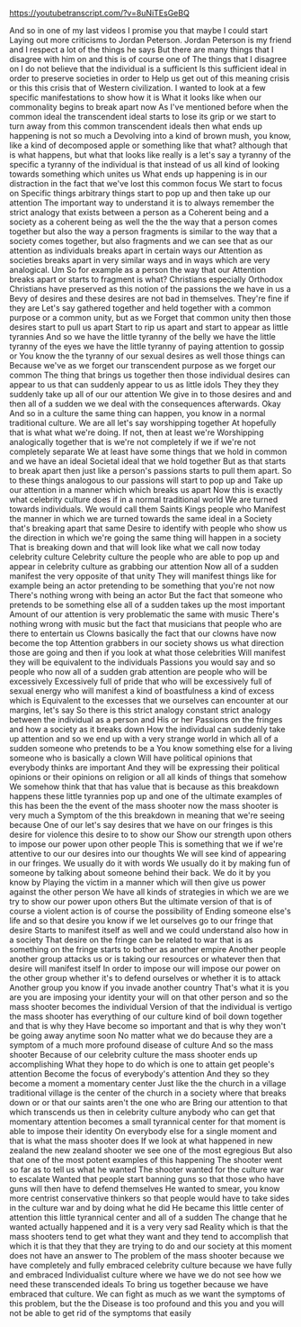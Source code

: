 https://youtubetranscript.com/?v=8uNiTEsGeBQ

 And so in one of my last videos I promise you that maybe I could start Laying out more criticisms to Jordan Peterson. Jordan Peterson is my friend and I respect a lot of the things he says But there are many things that I disagree with him on and this is of course one of The things that I disagree on I do not believe that the individual is a sufficient Is this sufficient ideal in order to preserve societies in order to Help us get out of this meaning crisis or this this crisis that of Western civilization. I wanted to look at a few specific manifestations to show how it is What it looks like when our commonality begins to break apart now As I've mentioned before when the common ideal the transcendent ideal starts to lose its grip or we start to turn away from this common transcendent ideals then what ends up happening is not so much a Devolving into a kind of brown mush, you know, like a kind of decomposed apple or something like that what? although that is what happens, but what that looks like really is a let's say a tyranny of the specific a tyranny of the individual is that instead of us all kind of looking towards something which unites us What ends up happening is in our distraction in the fact that we've lost this common focus We start to focus on Specific things arbitrary things start to pop up and then take up our attention The important way to understand it is to always remember the strict analogy that exists between a person as a Coherent being and a society as a coherent being as well the the the way that a person comes together but also the way a person fragments is similar to the way that a society comes together, but also fragments and we can see that as our attention as individuals breaks apart in certain ways our Attention as societies breaks apart in very similar ways and in ways which are very analogical. Um So for example as a person the way that our Attention breaks apart or starts to fragment is what? Christians especially Orthodox Christians have preserved as this notion of the passions the we have in us a Bevy of desires and these desires are not bad in themselves. They're fine if they are Let's say gathered together and held together with a common purpose or a common unity, but as we Forget that common unity then those desires start to pull us apart Start to rip us apart and start to appear as little tyrannies And so we have the little tyranny of the belly we have the little tyranny of the eyes we have the little tyranny of paying attention to gossip or You know the the tyranny of our sexual desires as well those things can Because we've as we forget our transcendent purpose as we forget our common The thing that brings us together then those individual desires can appear to us that can suddenly appear to us as little idols They they they suddenly take up all of our our attention We give in to those desires and and then all of a sudden we we deal with the consequences afterwards. Okay And so in a culture the same thing can happen, you know in a normal traditional culture. We are all let's say worshipping together At hopefully that is what what we're doing. If not, then at least we're Worshipping analogically together that is we're not completely if we if we're not completely separate We at least have some things that we hold in common and we have an ideal Societal ideal that we hold together But as that starts to break apart then just like a person's passions starts to pull them apart. So to these things analogous to our passions will start to pop up and Take up our attention in a manner which which breaks us apart Now this is exactly what celebrity culture does if in a normal traditional world We are turned towards individuals. We would call them Saints Kings people who Manifest the manner in which we are turned towards the same ideal in a Society that's breaking apart that same Desire to identify with people who show us the direction in which we're going the same thing will happen in a society That is breaking down and that will look like what we call now today celebrity culture Celebrity culture the people who are able to pop up and appear in celebrity culture as grabbing our attention Now all of a sudden manifest the very opposite of that unity They will manifest things like for example being an actor pretending to be something that you're not now There's nothing wrong with being an actor But the fact that someone who pretends to be something else all of a sudden takes up the most important Amount of our attention is very problematic the same with music There's nothing wrong with music but the fact that musicians that people who are there to entertain us Clowns basically the fact that our clowns have now become the top Attention grabbers in our society shows us what direction those are going and then if you look at what those celebrities Will manifest they will be equivalent to the individuals Passions you would say and so people who now all of a sudden grab attention are people who will be excessively Excessively full of pride that who will be excessively full of sexual energy who will manifest a kind of boastfulness a kind of excess which is Equivalent to the excesses that we ourselves can encounter at our margins, let's say So there is this strict analogy constant strict analogy between the individual as a person and His or her Passions on the fringes and how a society as it breaks down How the individual can suddenly take up attention and so we end up with a very strange world in which all of a sudden someone who pretends to be a You know something else for a living someone who is basically a clown Will have political opinions that everybody thinks are important And they will be expressing their political opinions or their opinions on religion or all all kinds of things that somehow We somehow think that that has value that is because as this breakdown happens these little tyrannies pop up and one of the ultimate examples of this has been the the event of the mass shooter now the mass shooter is very much a Symptom of the this breakdown in meaning that we're seeing because One of our let's say desires that we have on our fringes is this desire for violence this desire to to show our Show our strength upon others to impose our power upon other people This is something that we if we're attentive to our our desires into our thoughts We will see kind of appearing in our fringes. We usually do it with words We usually do it by making fun of someone by talking about someone behind their back. We do it by you know by Playing the victim in a manner which will then give us power against the other person We have all kinds of strategies in which we are we try to show our power upon others But the ultimate version of that is of course a violent action is of course the possibility of Ending someone else's life and so that desire you know if we let ourselves go to our fringe that desire Starts to manifest itself as well and we could understand also how in a society That desire on the fringe can be related to war that is as something on the fringe starts to bother as another empire Another people another group attacks us or is taking our resources or whatever then that desire will manifest itself In order to impose our will impose our power on the other group whether it's to defend ourselves or whether it is to attack Another group you know if you invade another country That's what it is you are you are imposing your identity your will on that other person and so the mass shooter becomes the individual Version of that the individual is vertigo the mass shooter has everything of our culture kind of boil down together and that is why they Have become so important and that is why they won't be going away anytime soon No matter what we do because they are a symptom of a much more profound disease of culture And so the mass shooter Because of our celebrity culture the mass shooter ends up accomplishing What they hope to do which is one to attain get people's attention Become the focus of everybody's attention And they so they become a moment a momentary center Just like the the church in a village traditional village is the center of the church in a society where that breaks down or or that our saints aren't the one who are Bring our attention to that which transcends us then in celebrity culture anybody who can get that momentary attention becomes a small tyrannical center for that moment is able to impose their identity On everybody else for a single moment and that is what the mass shooter does If we look at what happened in new zealand the new zealand shooter we see one of the most egregious But also that one of the most potent examples of this happening The shooter went so far as to tell us what he wanted The shooter wanted for the culture war to escalate Wanted that people start banning guns so that those who have guns will then have to defend themselves He wanted to smear, you know more centrist conservative thinkers so that people would have to take sides in the culture war and by doing what he did He became this little center of attention this little tyrannical center and all of a sudden The change that he wanted actually happened and it is a very very sad Reality which is that the mass shooters tend to get what they want and they tend to accomplish that which it is that they that they are trying to do and our society at this moment does not have an answer to The problem of the mass shooter because we have completely and fully embraced celebrity culture because we have fully and embraced Individualist culture where we have we do not see how we need these transcended ideals To bring us together because we have embraced that culture. We can fight as much as we want the symptoms of this problem, but the the Disease is too profound and this you and you will not be able to get rid of the symptoms that easily